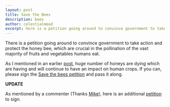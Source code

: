 ```yaml
---
layout: post
title: Save the Bees
description: bees
author: celestialmead
excerpt: here is a petition going around to convince government to take action and protect the honey bee ...
---
```

There is a petition going around to convince government to take action and protect the honey bee, which are crucial in the pollination of the vast majority of fruits and vegetables humans eat.

As I mentioned in an earlier [post](http://celestialmead.github.io/2010/10/06/possible-cause-of-bee-colony-collapse-found.html), huge number of honeys are dying which are having and will continue to have an impact on human crops. If you can, please sign the [Save the bees petition](http://www.avaaz.org/en/save_the_bees/?copy) and pass it along.

**UPDATE**

As mentioned by a commenter (Thanks [Mike](http://portageperennials.wordpress.com/)), here is an additional [petition](http://food.change.org/blog/view/epa_defends_approval_of_bayers_bee-killing_pesticide) to sign.
